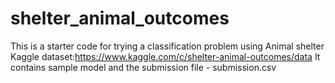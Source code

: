 # shelter_animal_outcomes
This is a starter code for trying a classification problem using Animal shelter Kaggle dataset:https://www.kaggle.com/c/shelter-animal-outcomes/data
It contains sample model and the submission file - submission.csv
